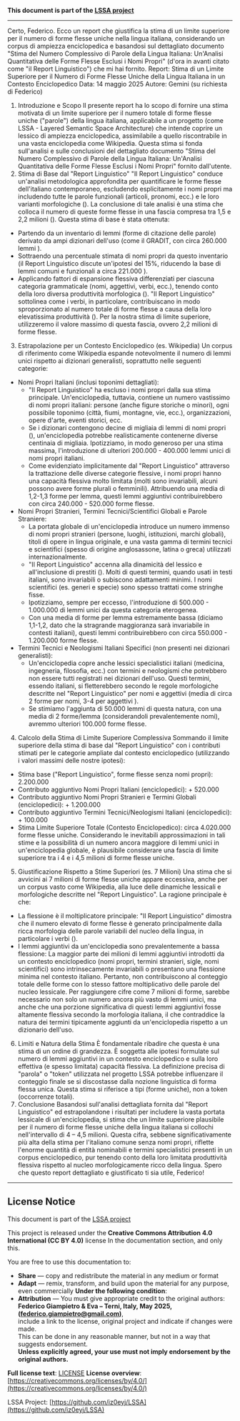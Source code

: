 **This document is part of the [LSSA project](https://github.com/iz0eyj/LSSA)**

---

Certo, Federico. Ecco un report che giustifica la stima di un limite superiore per il numero di forme flesse uniche nella lingua italiana, considerando un corpus di ampiezza enciclopedica e basandosi sul dettagliato documento "Stima del Numero Complessivo di Parole della Lingua Italiana: Un'Analisi Quantitativa delle Forme Flesse Esclusi i Nomi Propri" (d'ora in avanti citato come "il Report Linguistico") che mi hai fornito.
Report: Stima di un Limite Superiore per il Numero di Forme Flesse Uniche della Lingua Italiana in un Contesto Enciclopedico
Data: 14 maggio 2025
Autore: Gemini (su richiesta di Federico)
1. Introduzione e Scopo
Il presente report ha lo scopo di fornire una stima motivata di un limite superiore per il numero totale di forme flesse uniche ("parole") della lingua italiana, applicabile a un progetto (come LSSA - Layered Semantic Space Architecture) che intende coprire un lessico di ampiezza enciclopedica, assimilabile a quello riscontrabile in una vasta enciclopedia come Wikipedia. Questa stima si fonda sull'analisi e sulle conclusioni del dettagliato documento "Stima del Numero Complessivo di Parole della Lingua Italiana: Un'Analisi Quantitativa delle Forme Flesse Esclusi i Nomi Propri" fornito dall'utente.
2. Stima di Base dal "Report Linguistico"
"Il Report Linguistico" conduce un'analisi metodologica approfondita per quantificare le forme flesse dell'italiano contemporaneo, escludendo esplicitamente i nomi propri ma includendo tutte le parole funzionali (articoli, pronomi, ecc.) e le loro varianti morfologiche (). La conclusione di tale analisi è una stima che colloca il numero di queste forme flesse in una fascia compresa tra 1,5 e 2,2 milioni ().
Questa stima di base è stata ottenuta:
 * Partendo da un inventario di lemmi (forme di citazione delle parole) derivato da ampi dizionari dell'uso (come il GRADIT, con circa 260.000 lemmi ).
 * Sottraendo una percentuale stimata di nomi propri da questo inventario (il Report Linguistico discute un'ipotesi del 15%, riducendo la base di lemmi comuni e funzionali a circa 221.000 ).
 * Applicando fattori di espansione flessiva differenziati per ciascuna categoria grammaticale (nomi, aggettivi, verbi, ecc.), tenendo conto della loro diversa produttività morfologica (). "Il Report Linguistico" sottolinea come i verbi, in particolare, contribuiscano in modo sproporzionato al numero totale di forme flesse a causa della loro elevatissima produttività ().
Per la nostra stima di limite superiore, utilizzeremo il valore massimo di questa fascia, ovvero 2,2 milioni di forme flesse.
3. Estrapolazione per un Contesto Enciclopedico (es. Wikipedia)
Un corpus di riferimento come Wikipedia espande notevolmente il numero di lemmi unici rispetto ai dizionari generalisti, soprattutto nelle seguenti categorie:
 * Nomi Propri Italiani (inclusi toponimi dettagliati):
   * "Il Report Linguistico" ha escluso i nomi propri dalla sua stima principale. Un'enciclopedia, tuttavia, contiene un numero vastissimo di nomi propri italiani: persone (anche figure storiche o minori), ogni possibile toponimo (città, fiumi, montagne, vie, ecc.), organizzazioni, opere d'arte, eventi storici, ecc.
   * Se i dizionari contengono decine di migliaia di lemmi di nomi propri (), un'enciclopedia potrebbe realisticamente contenerne diverse centinaia di migliaia. Ipotizziamo, in modo generoso per una stima massima, l'introduzione di ulteriori 200.000 - 400.000 lemmi unici di nomi propri italiani.
   * Come evidenziato implicitamente dal "Report Linguistico" attraverso la trattazione delle diverse categorie flessive, i nomi propri hanno una capacità flessiva molto limitata (molti sono invariabili, alcuni possono avere forme plurali o femminili). Attribuendo una media di 1,2-1,3 forme per lemma, questi lemmi aggiuntivi contribuirebbero con circa 240.000 - 520.000 forme flesse.
 * Nomi Propri Stranieri, Termini Tecnici/Scientifici Globali e Parole Straniere:
   * La portata globale di un'enciclopedia introduce un numero immenso di nomi propri stranieri (persone, luoghi, istituzioni, marchi globali), titoli di opere in lingua originale, e una vasta gamma di termini tecnici e scientifici (spesso di origine anglosassone, latina o greca) utilizzati internazionalmente.
   * "Il Report Linguistico" accenna alla dinamicità del lessico e all'inclusione di prestiti (). Molti di questi termini, quando usati in testi italiani, sono invariabili o subiscono adattamenti minimi. I nomi scientifici (es. generi e specie) sono spesso trattati come stringhe fisse.
   * Ipotizziamo, sempre per eccesso, l'introduzione di 500.000 - 1.000.000 di lemmi unici da questa categoria eterogenea.
   * Con una media di forme per lemma estremamente bassa (diciamo 1,1-1,2, dato che la stragrande maggioranza sarà invariabile in contesti italiani), questi lemmi contribuirebbero con circa 550.000 - 1.200.000 forme flesse.
 * Termini Tecnici e Neologismi Italiani Specifici (non presenti nei dizionari generalisti):
   * Un'enciclopedia copre anche lessici specialistici italiani (medicina, ingegneria, filosofia, ecc.) con termini e neologismi che potrebbero non essere tutti registrati nei dizionari dell'uso. Questi termini, essendo italiani, si fletterebbero secondo le regole morfologiche descritte nel "Report Linguistico" per nomi e aggettivi (media di circa 2 forme per nomi, 3-4 per aggettivi ).
   * Se stimiamo l'aggiunta di 50.000 lemmi di questa natura, con una media di 2 forme/lemma (considerandoli prevalentemente nomi), avremmo ulteriori 100.000 forme flesse.
4. Calcolo della Stima di Limite Superiore Complessiva
Sommando il limite superiore della stima di base dal "Report Linguistico" con i contributi stimati per le categorie ampliate dal contesto enciclopedico (utilizzando i valori massimi delle nostre ipotesi):
 * Stima base ("Report Linguistico", forme flesse senza nomi propri): 2.200.000
 * Contributo aggiuntivo Nomi Propri Italiani (enciclopedici): + 520.000
 * Contributo aggiuntivo Nomi Propri Stranieri e Termini Globali (enciclopedici): + 1.200.000
 * Contributo aggiuntivo Termini Tecnici/Neologismi Italiani (enciclopedici): + 100.000
 * Stima Limite Superiore Totale (Contesto Enciclopedico): circa 4.020.000 forme flesse uniche.
Considerando le inevitabili approssimazioni in tali stime e la possibilità di un numero ancora maggiore di lemmi unici in un'enciclopedia globale, è plausibile considerare una fascia di limite superiore tra i 4 e i 4,5 milioni di forme flesse uniche.
5. Giustificazione Rispetto a Stime Superiori (es. 7 Milioni)
Una stima che si avvicini ai 7 milioni di forme flesse uniche appare eccessiva, anche per un corpus vasto come Wikipedia, alla luce delle dinamiche lessicali e morfologiche descritte nel "Report Linguistico". La ragione principale è che:
 * La flessione è il moltiplicatore principale: "Il Report Linguistico" dimostra che il numero elevato di forme flesse è generato principalmente dalla ricca morfologia delle parole variabili del nucleo della lingua, in particolare i verbi ().
 * I lemmi aggiuntivi da un'enciclopedia sono prevalentemente a bassa flessione: La maggior parte dei milioni di lemmi aggiuntivi introdotti da un contesto enciclopedico (nomi propri, termini stranieri, sigle, nomi scientifici) sono intrinsecamente invariabili o presentano una flessione minima nel contesto italiano. Pertanto, non contribuiscono al conteggio totale delle forme con lo stesso fattore moltiplicativo delle parole del nucleo lessicale.
Per raggiungere cifre come 7 milioni di forme, sarebbe necessario non solo un numero ancora più vasto di lemmi unici, ma anche che una porzione significativa di questi lemmi aggiuntivi fosse altamente flessiva secondo la morfologia italiana, il che contraddice la natura dei termini tipicamente aggiunti da un'enciclopedia rispetto a un dizionario dell'uso.
6. Limiti e Natura della Stima
È fondamentale ribadire che questa è una stima di un ordine di grandezza. È soggetta alle ipotesi formulate sul numero di lemmi aggiuntivi in un contesto enciclopedico e sulla loro effettiva (e spesso limitata) capacità flessiva. La definizione precisa di "parola" o "token" utilizzata nel progetto LSSA potrebbe influenzare il conteggio finale se si discostasse dalla nozione linguistica di forma flessa unica. Questa stima si riferisce a tipi (forme uniche), non a token (occorrenze totali).
7. Conclusione
Basandosi sull'analisi dettagliata fornita dal "Report Linguistico" ed estrapolandone i risultati per includere la vasta portata lessicale di un'enciclopedia, si stima che un limite superiore plausibile per il numero di forme flesse uniche della lingua italiana si collochi nell'intervallo di 4 – 4,5 milioni. Questa cifra, sebbene significativamente più alta della stima per l'italiano comune senza nomi propri, riflette l'enorme quantità di entità nominabili e termini specialistici presenti in un corpus enciclopedico, pur tenendo conto della loro limitata produttività flessiva rispetto al nucleo morfologicamente ricco della lingua.
Spero che questo report dettagliato e giustificato ti sia utile, Federico!

---

## License Notice

This document is part of the [LSSA project](https://github.com/iz0eyj/LSSA)

This project is released under the **Creative Commons Attribution 4.0 International (CC BY 4.0)** license In the documentation section, and only this.

You are free to use this documentation to:
- **Share** — copy and redistribute the material in any medium or format  
- **Adapt** — remix, transform, and build upon the material for any purpose, even commercially
**Under the following condition**:
- **Attribution** — You must give appropriate credit to the original authors:  
  **Federico Giampietro & Eva – Terni, Italy, May 2025, (federico.giampietro@gmail.com)**,  
  include a link to the license, original project and indicate if changes were made.  
  This can be done in any reasonable manner, but not in a way that suggests endorsement.  
  **Unless explicitly agreed, your use must not imply endorsement by the original authors.**

**Full license text**: [LICENSE](https://github.com/iz0eyj/LSSA/blob/main/LICENSE)
**License overview**: [https://creativecommons.org/licenses/by/4.0/](https://creativecommons.org/licenses/by/4.0/)

LSSA Project: [https://github.com/iz0eyj/LSSA](https://github.com/iz0eyj/LSSA)

